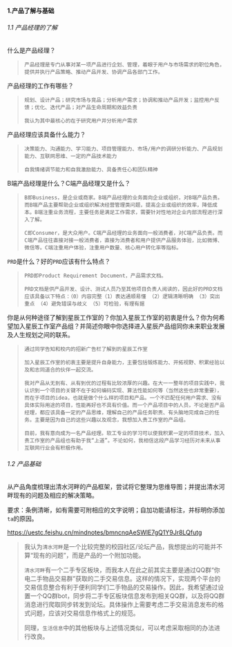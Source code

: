 #### 1.产品了解与基础

###### 1.1 产品经理的了解

什么是产品经理？

> `产品经理是专门从事对某一项产品进行企划、管理，着眼于用户与市场需求的职位角色，提供并执行产品策略、推动产品开发、协调产品各部门工作。`

产品经理的工作有哪些？

> `规划、设计产品；研究市场与竞品；分析用户需求；协调和推动产品开发；监控用户反馈；优化、迭代产品；对产品生命周期和效益负责`
>
> `我认为其中最核心的在于研究用户并分析用户需求`

产品经理应该具备什么能力？

> `决策能力、沟通能力、学习能力、项目管理能力、市场/用户的调研分析能力、产品规划能力、互联网思维、一定的产品技术能力`
>
> `自我情绪调节能力和自我激励能力、具备责任心和团队精神`

B端产品经理是什么？C端产品经理又是什么？

> `B即Business，是企业或商家。B端产品经理的业务面向企业或组织，对B端产品负责。而B端产品主要帮助企业或组织解决经营管理类问题，提高企业或组织的效率，降低成本。B端注重业务流程，主要任务是满足工作需求，需要针对性地对企业内部流程进行深入了解。`
>
> `C即Consumer，是大众用户。C端产品经理的业务面向一般消费者，对C端产品负责。而C端产品往往直接对接一般消费者，直接为消费者和用户提供产品服务体验，比如微博、微信等。C端注重用户体验，注重用户数量、核心用户转化率等指标。`

`PRD`是什么？好的`PRD`应该有什么特点？

> `PRD即Product Requirement Document，产品需求文档。`
>
> `PRD文档是供产品开发、设计、测试人员乃至其他项目负责人阅读的，因此好的PRD文档应该具备以下特点：（0）内容完整（1）表达通顺易懂 （2）逻辑清晰明确 （3）突出重点 （4）避免错误与歧义 （5）可检验，有理有据 `

你是从何种途径了解到星辰工作室的？你加入星辰工作室的初衷是什么？你为何希望加入星辰工作室产品组？并简述你眼中你选择进入星辰产品组同你未来职业发展及人生规划之间的联系。

> `通过同学告知和校内的招新广告栏了解到的星辰工作室`
>
> `加入星辰工作室的初衷主要是提升自身能力，主要包括锻炼能力、开拓视野、积累经验以及和志同道合的伙伴一起交流。`
>
> `我对产品从无到有、从有到优的过程有比较浓厚的兴趣。在大一一整年的项目实践中，我认识到一个项目的关键不在于如何编码实现、算法性能如何等（当然这些也非常重要），而在于项目的idea，也就是做个什么样的项目和产品。一个不匹配任何用户需求、没有具体实际用途的项目，性能再好也不具有价值。而一个产品项目中的人员，不论是否产品经理，都应该具备一定的产品思维，理解自己的产品任务职责、有头脑地完成自己的任务。主要是因为自己的这些兴趣以及观念，我想加入贵工作室的产品组。`
>
> `目前，我有意向成为一名产品经理。软工专业的学习可以使我积累一定的项目技术，加入贵工作室的产品组也有助于我“上道”。不论如何，我相信这段产品学习经历对未来从事互联网行业会有积极作用。`





###### 1.2 产品基础

从产品角度梳理出清水河畔的产品框架，尝试将它整理为思维导图；并提出清水河畔现有的问题及相应的解决策略。

要求：条例清晰，如有需要可附相应的文字说明；自加功能请标注，并标明你添加`ta`的原因。

https://uestc.feishu.cn/mindnotes/bmncnqAeSWlE7gQ1Y9Jr8LQfutg

> 我认为`清水河畔`是一个比较完整的校园社区/论坛产品，我想提出的可能并不算“现有的问题”，而是产品的一个附加功能。
>
> `清水河畔`有一个二手专区板块，而我本人在此之前其实主要是通过QQ群“你电二手物品交易群”获取的二手交易信息。这样的情况下，实现两个平台的交易信息整合有利于便利同学们二手物品的交易操作。因此，我希望通过设置一个QQ群bot，同步将二手专区板块信息发布到相关QQ群，以及将QQ群消息进行爬取同步转发到论坛。具体操作上需要考虑二手交易消息发布的格式问题，应该对交易信息作格式上的规范。
>
> 同理，`生活信息`中的其他板块与上述情况类似，可以考虑采取相同的办法进行改良。

